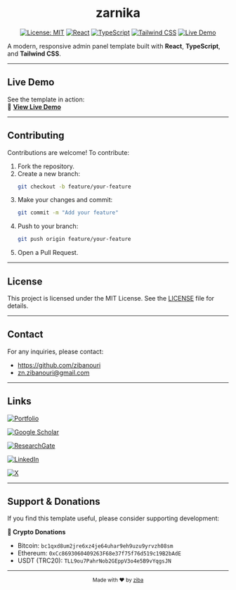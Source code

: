 <h1 align="center">
zarnika
</h1>

<div align="center">

[![License: MIT](https://img.shields.io/badge/License-MIT-yellow.svg?style=for-the-badge)](https://github.com/zibanouri/zarnika/blob/main/LICENSE)
[![React](https://img.shields.io/badge/React-20232A?style=for-the-badge&logo=react&logoColor=61DAFB)](https://reactjs.org/)
[![TypeScript](https://img.shields.io/badge/TypeScript-007ACC?style=for-the-badge&logo=typescript&logoColor=white)](https://www.typescriptlang.org/)
[![Tailwind CSS](https://img.shields.io/badge/TailwindCSS-38B2AC?style=for-the-badge&logo=tailwind-css&logoColor=white)](https://tailwindcss.com/)
[![Live Demo](https://img.shields.io/badge/Live%20Demo-Online-crimson?style=for-the-badge)](https://zibanouri.github.io/zarnika)

</div>

A modern, responsive admin panel template built with **React**, **TypeScript**, and **Tailwind CSS**.

---

## Live Demo

See the template in action:  
🚀 **[View Live Demo](https://zibanouri.github.io/zarnika)**

---

## Contributing

Contributions are welcome! To contribute:

1. Fork the repository.
2. Create a new branch:
   ```bash
   git checkout -b feature/your-feature
   ```
3. Make your changes and commit:
   ```bash
   git commit -m "Add your feature"
   ```
4. Push to your branch:
   ```bash
   git push origin feature/your-feature
   ```
5. Open a Pull Request.

---

## License

This project is licensed under the MIT License. See the [LICENSE](https://github.com/zibanouri/zarnika/blob/main/LICENSE) file for details.

---

## Contact

For any inquiries, please contact:
- https://github.com/zibanouri
- zn.zibanouri@gmail.com

---


## Links

[![Portfolio](https://img.shields.io/badge/Portfolio-000?style=for-the-badge&logo=ko-fi&logoColor=white)](https://zibanouri.ir/)

[![Google Scholar](https://img.shields.io/badge/Google%20Scholar-4285F4?style=for-the-badge&logo=googlescholar&logoColor=fff)](https://scholar.google.com/citations?user=Rhue_kkAAAAJ&hl=en)

[![ResearchGate](https://img.shields.io/badge/ResearchGate-0CB?style=for-the-badge&logo=researchgate&logoColor=fff)](https://www.researchgate.net/profile/Ziba-Nouri)

[![LinkedIn](https://img.shields.io/badge/LinkedIn-0A66C2?style=for-the-badge&logo=linkedin&logoColor=white)](https://www.linkedin.com/in/ziba-nouri/)

[![X](https://img.shields.io/badge/X-000?style=for-the-badge&logo=x&logoColor=white)](https://x.com/ziba_nouri)

---

## Support & Donations

If you find this template useful, please consider supporting development:

**💸 Crypto Donations**
- Bitcoin: `bc1qxd8um2jre6xz4je64uhar9eh9uzu9yrvzh08sm`
- Ethereum: `0xCc8693060409263F68e37f75f76d519c19B2bAdE`
- USDT (TRC20): `TLL9ou7PahrNob2GEppV3o4e5B9vYqgsJN`

---

<div align="center">
  <sub>Made with ❤️ by <a href="https://github.com/zibanouri">ziba</a></sub>
</div>
